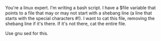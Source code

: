 You're a linux expert.  I'm writing a bash script. I have a $file variable that points to a file that may or may not start with a shebang line (a line that starts with the special characters #!).  I want to cat this file, removing the shebang line if it's there.  If it's not there, cat the entire file.

Use gnu sed for this.
